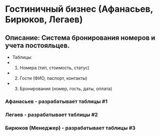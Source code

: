 # Гостиничный бизнес (Афанасьев, Бирюков, Легаев)

## Описание: Система бронирования номеров и учета постояльцев.
* Таблицы:
* 1) Номера (тип, стоимость, статус)
* 2) Гости (ФИО, паспорт, контакты)
* 3) Бронирования (номер, гость, даты, оплата)

### Афанасьев - разрабатывает таблицы #1
### Легаев - разрабатывает таблицы #2
### Бирюков (Менеджер) - разрабатывает таблицы #3